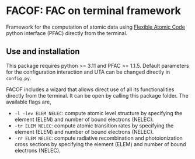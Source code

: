 # FACOF: FAC on terminal framework
Framework for the computation of atomic data using [Flexible Atomic Code](https://github.com/flexible-atomic-code/fac) python interface (PFAC) directly from the terminal.


## Use and installation
This package requires python >= 3.11 and PFAC >= 1.1.5. Default parameters for the configuration interaction and UTA can be changed directly in `config.py`.

FACOF includes a wizard that allows direct use of all its functionalities directly from the terminal. It can be open by calling this package folder. The available flags are,

- `-l -lev ELEM NELEC`: compute atomic level structure by specifying the element (ELEM) and number of bound electrons (NELEC).
- `-tr ELEM NELEC`: compute atomic transition rates by specifying the element (ELEM) and number of bound electrons (NELEC).
- `-rr ELEM NELEC`: compute radiative recombination and photoionization cross sections by specifying the element (ELEM) and number of bound electrons (NELEC).